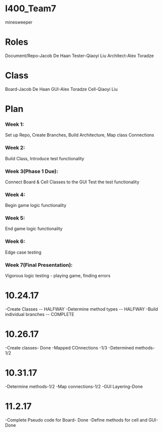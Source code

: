 # I400_Team7
minesweeper
# Roles
Document/Repo-Jacob De Haan
Tester-Qiaoyi Liu
Architect-Alex Toradze
# Class
Board-Jacob De Haan
GUI-Alex Toradze
Cell-Qiaoyi Liu
# Plan
### Week 1:
Set up Repo,
Create Branches,
Build Architecture,
Map class Connections
### Week 2:
Build Class,
Introduce test functionality
### Week 3(Phase 1 Due):
Connect Board & Cell Classes to the GUI
Test the test functionality
### Week 4:
Begin game logic functionality
### Week 5:
End game logic functionality
### Week 6:
Edge case testing
### Week 7(Final Presentation):
Vigorous logic testing - playing game, finding errors


# 10.24.17

-Create Classes -- HALFWAY
-Determine method types -- HALFWAY
-Build individual branches -- COMPLETE

# 10.26.17

-Create classes- Done
-Mapped COnnections -1/3
-Determined methods-1/2

# 10.31.17

-Determine methods-1/2
-Map connections-1/2
-GUI Layering-Done
# 11.2.17
-Complete Pseudo code for Board- Done
-Define methods for cell and GUI- Done
